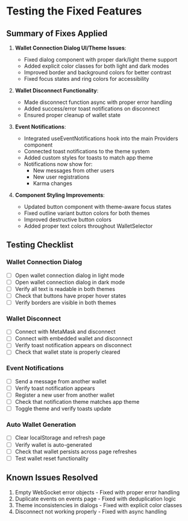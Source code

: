 # Testing the Fixed Features

## Summary of Fixes Applied

1. **Wallet Connection Dialog UI/Theme Issues**:
   - Fixed dialog component with proper dark/light theme support
   - Added explicit color classes for both light and dark modes
   - Improved border and background colors for better contrast
   - Fixed focus states and ring colors for accessibility

2. **Wallet Disconnect Functionality**:
   - Made disconnect function async with proper error handling
   - Added success/error toast notifications on disconnect
   - Ensured proper cleanup of wallet state

3. **Event Notifications**:
   - Integrated useEventNotifications hook into the main Providers component
   - Connected toast notifications to the theme system
   - Added custom styles for toasts to match app theme
   - Notifications now show for:
     - New messages from other users
     - New user registrations
     - Karma changes

4. **Component Styling Improvements**:
   - Updated button component with theme-aware focus states
   - Fixed outline variant button colors for both themes
   - Improved destructive button colors
   - Added proper text colors throughout WalletSelector

## Testing Checklist

### Wallet Connection Dialog
- [ ] Open wallet connection dialog in light mode
- [ ] Open wallet connection dialog in dark mode
- [ ] Verify all text is readable in both themes
- [ ] Check that buttons have proper hover states
- [ ] Verify borders are visible in both themes

### Wallet Disconnect
- [ ] Connect with MetaMask and disconnect
- [ ] Connect with embedded wallet and disconnect
- [ ] Verify toast notification appears on disconnect
- [ ] Check that wallet state is properly cleared

### Event Notifications
- [ ] Send a message from another wallet
- [ ] Verify toast notification appears
- [ ] Register a new user from another wallet
- [ ] Check that notification theme matches app theme
- [ ] Toggle theme and verify toasts update

### Auto Wallet Generation
- [ ] Clear localStorage and refresh page
- [ ] Verify wallet is auto-generated
- [ ] Check that wallet persists across page refreshes
- [ ] Test wallet reset functionality

## Known Issues Resolved
1. Empty WebSocket error objects - Fixed with proper error handling
2. Duplicate events on events page - Fixed with deduplication logic
3. Theme inconsistencies in dialogs - Fixed with explicit color classes
4. Disconnect not working properly - Fixed with async handling